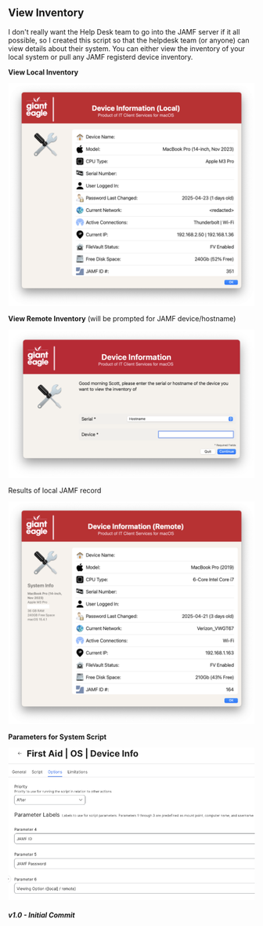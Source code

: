 ## View Inventory

I don't really want the Help Desk team to go into the JAMF server if it all possible, so I created this script so that the helpdesk team (or anyone) can view details about their system. You can either view the inventory of your local system or pull any JAMF registerd device inventory.

**View Local Inventory**

![View Inventory for local record](/ViewInventory/ViewInventory_Local.png)

**View Remote Inventory** (will be prompted for JAMF device/hostname)

![View Inventory for remote record](/ViewInventory/ViewInventory_Entry.png)

Results of local JAMF record

![View Inventory for remote record](/ViewInventory/ViewInventory_Remote.png)

**Parameters for System Script**

![Parameters](/ViewInventory/ViewInventory_Parms.png)


##### _v1.0 - Initial Commit_
